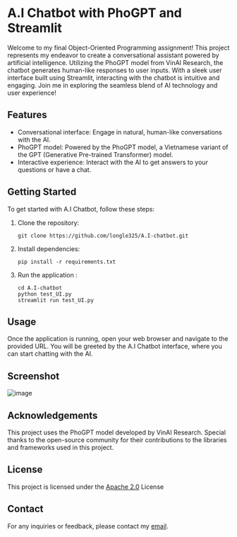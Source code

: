 # A.I Chatbot with PhoGPT and Streamlit
Welcome to my final Object-Oriented Programming assignment! This project represents my endeavor to create a conversational assistant powered by artificial intelligence. Utilizing the PhoGPT model from VinAI Research, the chatbot generates human-like responses to user inputs. With a sleek user interface built using Streamlit, interacting with the chatbot is intuitive and engaging. Join me in exploring the seamless blend of AI technology and user experience!

## Features

- Conversational interface: Engage in natural, human-like conversations with the AI.
- PhoGPT model: Powered by the PhoGPT model, a Vietnamese variant of the GPT (Generative Pre-trained Transformer) model.
- Interactive experience: Interact with the AI to get answers to your questions or have a chat.

## Getting Started

To get started with A.I Chatbot, follow these steps:

1. Clone the repository:
   ```
   git clone https://github.com/longle325/A.I-chatbot.git
   ```
2. Install dependencies:
   ```
   pip install -r requirements.txt
   ```
3. Run the application :
   ```
   cd A.I-chatbot
   python test_UI.py
   streamlit run test_UI.py
   ```
## Usage
Once the application is running, open your web browser and navigate to the provided URL. You will be greeted by the A.I Chatbot interface, where you can start chatting with the AI.

## Screenshot
![image](https://github.com/longle325/A.I-chatbot/assets/140832783/74d358c5-3130-453d-abf8-bb3cce8d09f3)


## Acknowledgements
This project uses the PhoGPT model developed by VinAI Research.
Special thanks to the open-source community for their contributions to the libraries and frameworks used in this project.

## License
This project is licensed under the [Apache 2.0](https://github.com/longle325/A.I-chatbot/blob/main/LICENSE) License

## Contact
For any inquiries or feedback, please contact my [email](mailto:23520877@gm.uit.edu.vn).
  
   
    

